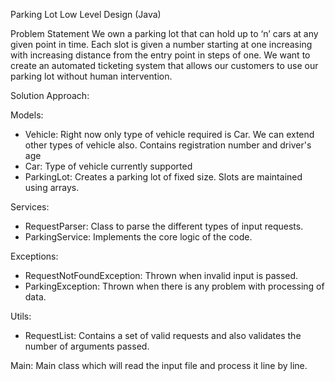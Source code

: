 Parking Lot Low Level Design (Java)

Problem Statement
We own a parking lot that can hold up to ‘n’ cars at any given point in time. Each slot is given a number starting at one increasing with increasing distance from the entry point in steps of one. We want to create an automated ticketing system that allows our customers to use our parking lot without human intervention.

Solution Approach:

Models:

- Vehicle: Right now only type of vehicle required is Car. We can extend other types of vehicle also. Contains registration number and driver's age
- Car: Type of vehicle currently supported
- ParkingLot: Creates a parking lot of fixed size. Slots are maintained using arrays.


Services:

- RequestParser: Class to parse the different types of input requests.
- ParkingService: Implements the core logic of the code.

Exceptions:

- RequestNotFoundException: Thrown when invalid input is passed.
- ParkingException: Thrown when there is any problem with processing of data.

Utils:
- RequestList: Contains a set of valid requests and also validates the number of arguments passed.

Main:
Main class which will read the input file and process it line by line.